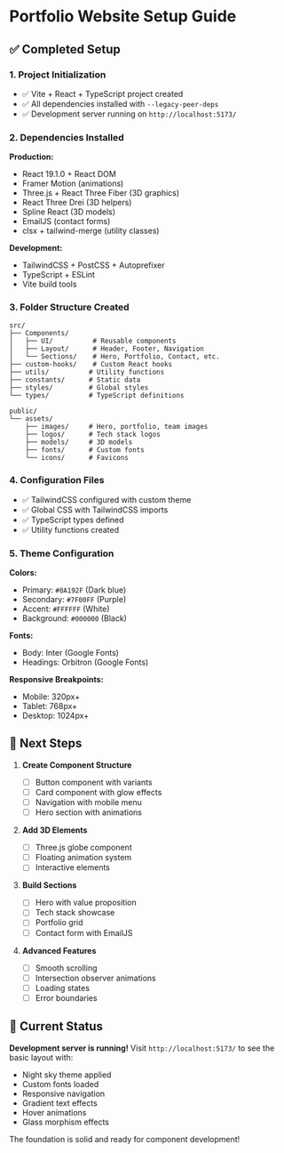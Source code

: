 # Portfolio Website Setup Guide

## ✅ Completed Setup

### 1. **Project Initialization**

- ✅ Vite + React + TypeScript project created
- ✅ All dependencies installed with `--legacy-peer-deps`
- ✅ Development server running on `http://localhost:5173/`

### 2. **Dependencies Installed**

**Production:**

- React 19.1.0 + React DOM
- Framer Motion (animations)
- Three.js + React Three Fiber (3D graphics)
- React Three Drei (3D helpers)
- Spline React (3D models)
- EmailJS (contact forms)
- clsx + tailwind-merge (utility classes)

**Development:**

- TailwindCSS + PostCSS + Autoprefixer
- TypeScript + ESLint
- Vite build tools

### 3. **Folder Structure Created**

```
src/
├── Components/
│   ├── UI/          # Reusable components
│   ├── Layout/      # Header, Footer, Navigation
│   └── Sections/    # Hero, Portfolio, Contact, etc.
├── custom-hooks/    # Custom React hooks
├── utils/          # Utility functions
├── constants/      # Static data
├── styles/         # Global styles
└── types/          # TypeScript definitions

public/
└── assets/
    ├── images/     # Hero, portfolio, team images
    ├── logos/      # Tech stack logos
    ├── models/     # 3D models
    ├── fonts/      # Custom fonts
    └── icons/      # Favicons
```

### 4. **Configuration Files**

- ✅ TailwindCSS configured with custom theme
- ✅ Global CSS with TailwindCSS imports
- ✅ TypeScript types defined
- ✅ Utility functions created

### 5. **Theme Configuration**

**Colors:**

- Primary: `#0A192F` (Dark blue)
- Secondary: `#7F00FF` (Purple)
- Accent: `#FFFFFF` (White)
- Background: `#000000` (Black)

**Fonts:**

- Body: Inter (Google Fonts)
- Headings: Orbitron (Google Fonts)

**Responsive Breakpoints:**

- Mobile: 320px+
- Tablet: 768px+
- Desktop: 1024px+

## 🎯 Next Steps

1. **Create Component Structure**

   - [ ] Button component with variants
   - [ ] Card component with glow effects
   - [ ] Navigation with mobile menu
   - [ ] Hero section with animations

2. **Add 3D Elements**

   - [ ] Three.js globe component
   - [ ] Floating animation system
   - [ ] Interactive elements

3. **Build Sections**

   - [ ] Hero with value proposition
   - [ ] Tech stack showcase
   - [ ] Portfolio grid
   - [ ] Contact form with EmailJS

4. **Advanced Features**
   - [ ] Smooth scrolling
   - [ ] Intersection observer animations
   - [ ] Loading states
   - [ ] Error boundaries

## 🚀 Current Status

**Development server is running!** Visit `http://localhost:5173/` to see the basic layout with:

- Night sky theme applied
- Custom fonts loaded
- Responsive navigation
- Gradient text effects
- Hover animations
- Glass morphism effects

The foundation is solid and ready for component development!
